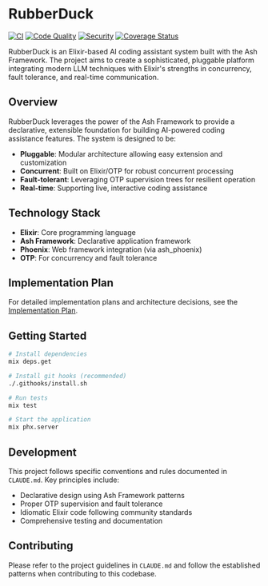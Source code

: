 # RubberDuck

[![CI](https://github.com/pcharbon/rubber_duck/workflows/CI/badge.svg)](https://github.com/pcharbon/rubber_duck/actions/workflows/ci.yml)
[![Code Quality](https://github.com/pcharbon/rubber_duck/workflows/Code%20Quality/badge.svg)](https://github.com/pcharbon/rubber_duck/actions/workflows/quality.yml)
[![Security](https://github.com/pcharbon/rubber_duck/workflows/Security/badge.svg)](https://github.com/pcharbon/rubber_duck/actions/workflows/security.yml)
[![Coverage Status](https://coveralls.io/repos/github/pcharbon/rubber_duck/badge.svg?branch=main)](https://coveralls.io/github/pcharbon/rubber_duck?branch=main)

RubberDuck is an Elixir-based AI coding assistant system built with the Ash Framework. The project aims to create a sophisticated, pluggable platform integrating modern LLM techniques with Elixir's strengths in concurrency, fault tolerance, and real-time communication.

## Overview

RubberDuck leverages the power of the Ash Framework to provide a declarative, extensible foundation for building AI-powered coding assistance features. The system is designed to be:

- **Pluggable**: Modular architecture allowing easy extension and customization
- **Concurrent**: Built on Elixir/OTP for robust concurrent processing
- **Fault-tolerant**: Leveraging OTP supervision trees for resilient operation
- **Real-time**: Supporting live, interactive coding assistance

## Technology Stack

- **Elixir**: Core programming language
- **Ash Framework**: Declarative application framework
- **Phoenix**: Web framework integration (via ash_phoenix)
- **OTP**: For concurrency and fault tolerance

## Implementation Plan

For detailed implementation plans and architecture decisions, see the [Implementation Plan](planning/implementation_plan.md).

## Getting Started

```bash
# Install dependencies
mix deps.get

# Install git hooks (recommended)
./.githooks/install.sh

# Run tests
mix test

# Start the application
mix phx.server
```

## Development

This project follows specific conventions and rules documented in `CLAUDE.md`. Key principles include:

- Declarative design using Ash Framework patterns
- Proper OTP supervision and fault tolerance
- Idiomatic Elixir code following community standards
- Comprehensive testing and documentation

## Contributing

Please refer to the project guidelines in `CLAUDE.md` and follow the established patterns when contributing to this codebase.